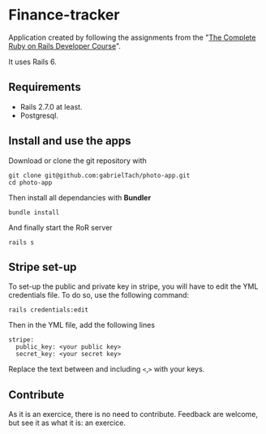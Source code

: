 # Finance-tracker
Application created by following the assignments from the "[The Complete Ruby on Rails Developer Course](https://www.udemy.com/course/the-complete-ruby-on-rails-developer-course/)".

It uses Rails 6.

## Requirements
- Rails 2.7.0 at least.
- Postgresql.

## Install and use the apps
Download or clone the git repository with

```
git clone git@github.com:gabrielTach/photo-app.git
cd photo-app
```

Then install all dependancies with __Bundler__

```
bundle install
```

And finally start the RoR server
```
rails s
```

## Stripe set-up
To set-up the public and private key in stripe, you will have to edit the YML credentials file. To do so, use the following command:

```
rails credentials:edit
```

Then in the YML file, add the following lines
```
stripe:
  public_key: <your public key>
  secret_key: <your secret key>
```
Replace the text between and including `<`,`>` with your keys.

## Contribute
As it is an exercice, there is no need to contribute. Feedback are welcome, but see it as what it is: an exercice.
